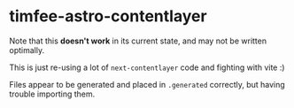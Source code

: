 # timfee-astro-contentlayer

Note that this **doesn't work** in its current state, and may not be written optimally.

This is just re-using a lot of `next-contentlayer` code and fighting with vite :) 

Files appear to be generated and placed in `.generated` correctly, but having trouble importing them.
